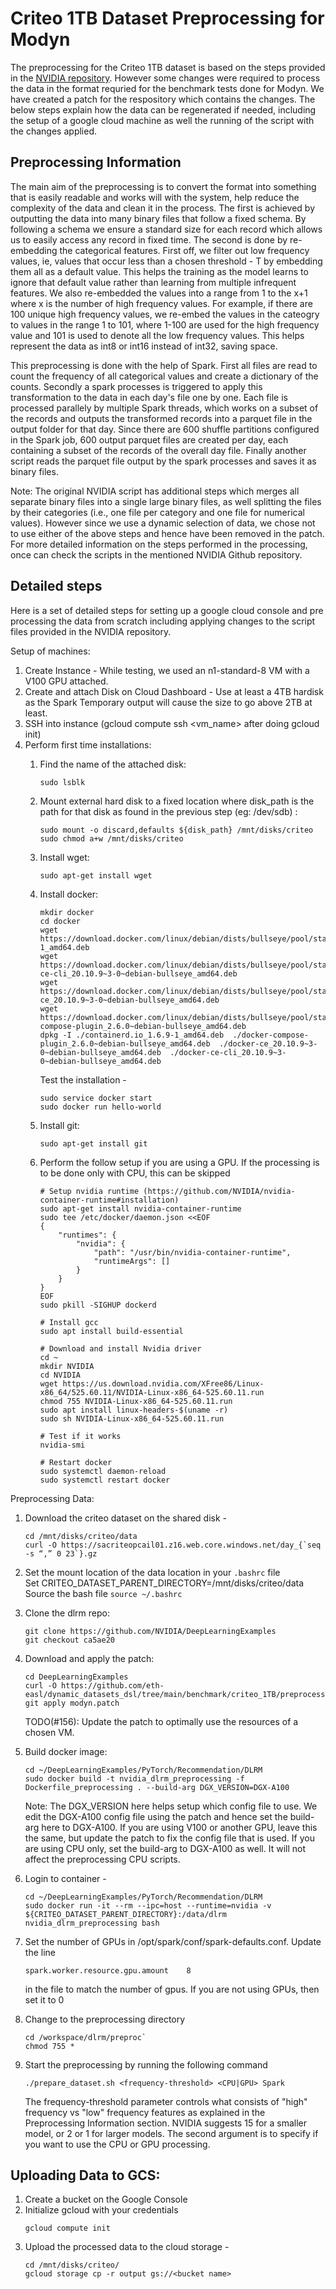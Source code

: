 # Criteo 1TB Dataset Preprocessing for Modyn

The preprocessing for the Criteo 1TB dataset is based on the steps provided in the [NVIDIA repository](https://github.com/NVIDIA/DeepLearningExamples/blob/master/PyTorch/Recommendation/DLRM/README.md).
However some changes were required to process the data in the format requried for the benchmark tests done for Modyn.
We have created a patch for the respository which contains the changes.
The below steps explain how the data can be regenerated if needed, including the setup of a google cloud machine as well the running of the script with the changes applied.


## Preprocessing Information
The main aim of the preprocessing is to convert the format into something that is easily readable and works will with the system, help reduce the complexity of the data and clean it in the process.
The first is achieved by outputting the data into many binary files that follow a fixed schema. By following a schema we ensure a standard size for each record which allows us to easily access any record in fixed time.
The second is done by re-embedding the categorical features.
First off, we filter out low frequency values, ie, values that occur less than a chosen threshold - T by embedding them all as a default value.
This helps the training as the model learns to ignore that default value rather than learning from multiple infrequent features.
We also re-embedded the values into a range from 1 to the x+1 where x is the number of high frequency values.
For example, if there are 100 unique high frequency values, we re-embed the values in the cateogry to values in the range 1 to 101, where 1-100 are used for the high frequency value and 101 is used to denote all the low frequency values.
This helps represent the data as int8 or int16 instead of int32, saving space.

This preprocessing is done with the help of Spark. First all files are read to count the frequency of all categorical values and create a dictionary of the counts.
Secondly a spark processes is triggered to apply this transformation to the data in each day's file one by one. Each file is processed parallely by multiple Spark threads, which works on a subset of the records and outputs the transformed records into a parquet file in the output folder for that day.
Since there are 600 shuffle partitions configured in the Spark job, 600 output parquet files are created per day, each containing a subset of the records of the overall day file.
Finally another script reads the parquet file output by the spark processes and saves it as binary files.

Note: The original NVIDIA script has additional steps which merges all separate binary files into a single large binary files, as well splitting the files by their categories (i.e., one file per category and one file for numerical values).
However since we use a dynamic selection of data, we chose not to use either of the above steps and hence have been removed in the patch.
For more detailed information on the steps performed in the processing, once can check the scripts in the mentioned NVIDIA Github repository.


## Detailed steps
Here is a set of detailed steps for setting up a google cloud console and pre processing the data from scratch including applying changes to the script files provided in the NVIDIA repository.


Setup of machines:
1. Create Instance - While testing, we used an n1-standard-8 VM with a V100 GPU attached.
2. Create and attach Disk on Cloud Dashboard - Use at least a 4TB hardisk as the Spark Temporary output will cause the size to go above 2TB at least.
3. SSH into instance (gcloud compute ssh <vm_name> after doing gcloud init)
4. Perform first time installations:
	1. Find the name of the attached disk:
		```
		sudo lsblk
		```
    2. Mount external hard disk to a fixed location where disk_path is the path for that disk as found in the previous step (eg: /dev/sdb) :
		```
		sudo mount -o discard,defaults ${disk_path} /mnt/disks/criteo
		sudo chmod a+w /mnt/disks/criteo
		```
	3. Install wget:
		```
		sudo apt-get install wget
		```
	4. Install docker:  
		```
		mkdir docker
		cd docker
		wget https://download.docker.com/linux/debian/dists/bullseye/pool/stable/amd64/containerd.io_1.6.9-1_amd64.deb  
		wget https://download.docker.com/linux/debian/dists/bullseye/pool/stable/amd64/docker-ce-cli_20.10.9~3-0~debian-bullseye_amd64.deb  
		wget https://download.docker.com/linux/debian/dists/bullseye/pool/stable/amd64/docker-ce_20.10.9~3-0~debian-bullseye_amd64.deb  
		wget https://download.docker.com/linux/debian/dists/bullseye/pool/stable/amd64/docker-compose-plugin_2.6.0~debian-bullseye_amd64.deb  
		dpkg -I ./containerd.io_1.6.9-1_amd64.deb  ./docker-compose-plugin_2.6.0~debian-bullseye_amd64.deb  ./docker-ce_20.10.9~3-0~debian-bullseye_amd64.deb  ./docker-ce-cli_20.10.9~3-0~debian-bullseye_amd64.deb
		```
		Test the installation -  
		```
		sudo service docker start
		sudo docker run hello-world
		```

	5. Install git:
		```
		sudo apt-get install git
		```

	6. Perform the follow setup if you are using a GPU. If the processing is to be done only with CPU, this can be skipped  
		```
		# Setup nvidia runtime (https://github.com/NVIDIA/nvidia-container-runtime#installation)
		sudo apt-get install nvidia-container-runtime
		sudo tee /etc/docker/daemon.json <<EOF
		{
			"runtimes": {
				"nvidia": {
					"path": "/usr/bin/nvidia-container-runtime",
					"runtimeArgs": []
				}
			}
		}
		EOF
		sudo pkill -SIGHUP dockerd

		# Install gcc
		sudo apt install build-essential

		# Download and install Nvidia driver
		cd ~
		mkdir NVIDIA
		cd NVIDIA
		wget https://us.download.nvidia.com/XFree86/Linux-x86_64/525.60.11/NVIDIA-Linux-x86_64-525.60.11.run
		chmod 755 NVIDIA-Linux-x86_64-525.60.11.run
		sudo apt install linux-headers-$(uname -r)
		sudo sh NVIDIA-Linux-x86_64-525.60.11.run

		# Test if it works
		nvidia-smi

		# Restart docker
		sudo systemctl daemon-reload
		sudo systemctl restart docker
		```


Preprocessing Data:
1. Download the criteo dataset on the shared disk -  
	```
	cd /mnt/disks/criteo/data
	curl -O https://sacriteopcail01.z16.web.core.windows.net/day_{`seq -s “,” 0 23`}.gz
	```
2. Set the mount location of the data location in your `.bashrc` file  
	Set CRITEO_DATASET_PARENT_DIRECTORY=/mnt/disks/criteo/data  
	Source the bash file `source ~/.bashrc`
	  
3. Clone the dlrm repo: 
	```
	git clone https://github.com/NVIDIA/DeepLearningExamples
	git checkout ca5ae20
	```
4. Download and apply the patch:
	```
	cd DeepLearningExamples
	curl -O https://github.com/eth-easl/dynamic_datasets_dsl/tree/main/benchmark/criteo_1TB/preprocessing/modyn.patch
	git apply modyn.patch
	```
	TODO(#156): Update the patch to optimally use the resources of a chosen VM.
5. Build docker image:
	```
	cd ~/DeepLearningExamples/PyTorch/Recommendation/DLRM
	sudo docker build -t nvidia_dlrm_preprocessing -f Dockerfile_preprocessing . --build-arg DGX_VERSION=DGX-A100
	```
	Note: The DGX_VERSION here helps setup which config file to use. We edit the DGX-A100 config file using the patch and hence set the build-arg here to DGX-A100.
	If you are using V100 or another GPU, leave this the same, but update the patch to fix the config file that is used.
	If you are using CPU only, set the build-arg to DGX-A100 as well. It will not affect the preprocessing CPU scripts.

6. Login to container - 
	```
	cd ~/DeepLearningExamples/PyTorch/Recommendation/DLRM
	sudo docker run -it --rm --ipc=host --runtime=nvidia -v ${CRITEO_DATASET_PARENT_DIRECTORY}:/data/dlrm nvidia_dlrm_preprocessing bash
	```

7. Set the number of GPUs in /opt/spark/conf/spark-defaults.conf. Update the line
	```
	spark.worker.resource.gpu.amount    8
	```
	in the file to match the number of gpus. If you are not using GPUs, then set it to 0

8. Change to the preprocessing directory
	```
	cd /workspace/dlrm/preproc`
	chmod 755 *
	```
9. Start the preprocessing by running the following command
	```
	./prepare_dataset.sh <frequency-threshold> <CPU|GPU> Spark
	```
	The frequency-threshold parameter controls what consists of "high" frequency vs "low" frequency features as explained in the Preprocessing Information section. NVIDIA suggests 15 for a smaller model, or 2 or 1 for larger models. 
	The second argument is to specify if you want to use the CPU or GPU processing.

## Uploading Data to GCS:
1. Create a bucket on the Google Console
2. Initialize gcloud with your credentials
	```
	gcloud compute init
	```
3. Upload the processed data to the cloud storage - 
	```
	cd /mnt/disks/criteo/
	gcloud storage cp -r output gs://<bucket name>
	```